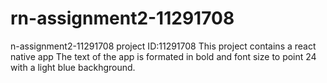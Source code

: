 # rn-assignment2-11291708
n-assignment2-11291708 project
ID:11291708
This project contains a react native app
The text of the app is formated in bold and font size to point 24 with a light blue backhground.

